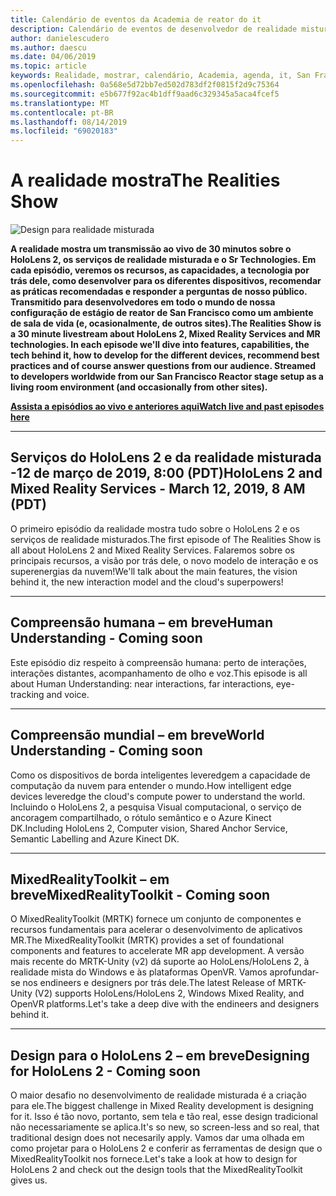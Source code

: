 ```yaml
---
title: Calendário de eventos da Academia de reator do it
description: Calendário de eventos de desenvolvedor de realidade misturada no reator em São Francisco.
author: danielescudero
ms.author: daescu
ms.date: 04/06/2019
ms.topic: article
keywords: Realidade, mostrar, calendário, Academia, agenda, it, San Francisco, reator
ms.openlocfilehash: 0a568e5d72bb7ed502d783df2f0815f2d9c75364
ms.sourcegitcommit: e5b677f92ac4b1dff9aad6c329345a5aca4fcef5
ms.translationtype: MT
ms.contentlocale: pt-BR
ms.lasthandoff: 08/14/2019
ms.locfileid: "69020183"
---
```

# <a name="the-realities-show"></a><span data-ttu-id="c85a5-104">A realidade mostra</span><span class="sxs-lookup"><span data-stu-id="c85a5-104">The Realities Show</span></span>
![Design para realidade misturada](images/therealitiesshow.jpg)

<span data-ttu-id="c85a5-106">**A realidade mostra um transmissão ao vivo de 30 minutos sobre o HoloLens 2, os serviços de realidade misturada e o Sr Technologies. Em cada episódio, veremos os recursos, as capacidades, a tecnologia por trás dele, como desenvolver para os diferentes dispositivos, recomendar as práticas recomendadas e responder a perguntas de nosso público. Transmitido para desenvolvedores em todo o mundo de nossa configuração de estágio de reator de San Francisco como um ambiente de sala de vida (e, ocasionalmente, de outros sites).**</span><span class="sxs-lookup"><span data-stu-id="c85a5-106">**The Realities Show is a 30 minute livestream about HoloLens 2, Mixed Reality Services and MR technologies. In each episode we'll dive into features, capabilities, the tech behind it, how to develop for the different devices, recommend best practices and of course answer questions from our audience. Streamed to developers worldwide from our San Francisco Reactor stage setup as a living room environment (and occasionally from other sites).**</span></span>

<span data-ttu-id="c85a5-107">**[Assista a episódios ao vivo e anteriores aqui](http://aka.ms/trs)**</span><span class="sxs-lookup"><span data-stu-id="c85a5-107">**[Watch live and past episodes here](http://aka.ms/trs)**</span></span>
___

## <a name="hololens-2-and-mixed-reality-services---march-12-2019-8-am-pdt"></a><span data-ttu-id="c85a5-108">**Serviços do HoloLens 2 e da realidade misturada** -12 de março de 2019, 8:00 (PDT)</span><span class="sxs-lookup"><span data-stu-id="c85a5-108">**HoloLens 2 and Mixed Reality Services** - March 12, 2019, 8 AM (PDT)</span></span>
<span data-ttu-id="c85a5-109">O primeiro episódio da realidade mostra tudo sobre o HoloLens 2 e os serviços de realidade misturados.</span><span class="sxs-lookup"><span data-stu-id="c85a5-109">The first episode of The Realities Show is all about HoloLens 2 and Mixed Reality Services.</span></span> <span data-ttu-id="c85a5-110">Falaremos sobre os principais recursos, a visão por trás dele, o novo modelo de interação e os superenergias da nuvem!</span><span class="sxs-lookup"><span data-stu-id="c85a5-110">We'll talk about the main features, the vision behind it, the new interaction model and the cloud's superpowers!</span></span>

___

## <a name="human-understanding---coming-soon"></a><span data-ttu-id="c85a5-111">**Compreensão humana** – em breve</span><span class="sxs-lookup"><span data-stu-id="c85a5-111">**Human Understanding** - Coming soon</span></span>
<span data-ttu-id="c85a5-112">Este episódio diz respeito à compreensão humana: perto de interações, interações distantes, acompanhamento de olho e voz.</span><span class="sxs-lookup"><span data-stu-id="c85a5-112">This episode is all about Human Understanding: near interactions, far interactions, eye-tracking and voice.</span></span>

___
## <a name="world-understanding---coming-soon"></a><span data-ttu-id="c85a5-113">**Compreensão mundial** – em breve</span><span class="sxs-lookup"><span data-stu-id="c85a5-113">**World Understanding** - Coming soon</span></span>
<span data-ttu-id="c85a5-114">Como os dispositivos de borda inteligentes leveredgem a capacidade de computação da nuvem para entender o mundo.</span><span class="sxs-lookup"><span data-stu-id="c85a5-114">How intelligent edge devices leveredge the cloud's compute power to understand the world.</span></span> <span data-ttu-id="c85a5-115">Incluindo o HoloLens 2, a pesquisa Visual computacional, o serviço de ancoragem compartilhado, o rótulo semântico e o Azure Kinect DK.</span><span class="sxs-lookup"><span data-stu-id="c85a5-115">Including HoloLens 2, Computer vision, Shared Anchor Service, Semantic Labelling and Azure Kinect DK.</span></span>

___
## <a name="mixedrealitytoolkit---coming-soon"></a><span data-ttu-id="c85a5-116">**MixedRealityToolkit** – em breve</span><span class="sxs-lookup"><span data-stu-id="c85a5-116">**MixedRealityToolkit** - Coming soon</span></span>
<span data-ttu-id="c85a5-117">O MixedRealityToolkit (MRTK) fornece um conjunto de componentes e recursos fundamentais para acelerar o desenvolvimento de aplicativos MR.</span><span class="sxs-lookup"><span data-stu-id="c85a5-117">The MixedRealityToolkit (MRTK) provides a set of foundational components and features to accelerate MR app development.</span></span> <span data-ttu-id="c85a5-118">A versão mais recente do MRTK-Unity (v2) dá suporte ao HoloLens/HoloLens 2, à realidade mista do Windows e às plataformas OpenVR. Vamos aprofundar-se nos endineers e designers por trás dele.</span><span class="sxs-lookup"><span data-stu-id="c85a5-118">The latest Release of MRTK-Unity (V2) supports HoloLens/HoloLens 2, Windows Mixed Reality, and OpenVR platforms.Let's take a deep dive with the endineers and designers behind it.</span></span>

___
## <a name="designing-for-hololens-2---coming-soon"></a><span data-ttu-id="c85a5-119">**Design para o HoloLens 2** – em breve</span><span class="sxs-lookup"><span data-stu-id="c85a5-119">**Designing for HoloLens 2** - Coming soon</span></span>
<span data-ttu-id="c85a5-120">O maior desafio no desenvolvimento de realidade misturada é a criação para ele.</span><span class="sxs-lookup"><span data-stu-id="c85a5-120">The biggest challenge in Mixed Reality development is designing for it.</span></span> <span data-ttu-id="c85a5-121">Isso é tão novo, portanto, sem tela e tão real, esse design tradicional não necessariamente se aplica.</span><span class="sxs-lookup"><span data-stu-id="c85a5-121">It's so new, so screen-less and so real, that traditional design does not necesarily apply.</span></span> <span data-ttu-id="c85a5-122">Vamos dar uma olhada em como projetar para o HoloLens 2 e conferir as ferramentas de design que o MixedRealityToolkit nos fornece.</span><span class="sxs-lookup"><span data-stu-id="c85a5-122">Let's take a look at how to design for HoloLens 2 and check out the design tools that the MixedRealityToolkit gives us.</span></span>


